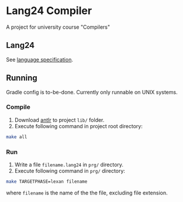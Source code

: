 # Lang24 Compiler

A project for university course "Compilers"

## Lang24
See [language specification](lang24_specs.md).

## Running

Gradle config is to-be-done. Currently only runnable on UNIX systems.

### Compile

1. Download [antlr](https://www.antlr.org/download/antlr-4.13.1-complete.jar) to project `lib/` folder.
2. Execute following command in project root directory:
```bash
make all
```

### Run

1. Write a file `filename.lang24` in `prg/` directory.
2. Execute following command in `prg/` directory:
```bash
make TARGETPHASE=lexan filename
```
where `filename` is the name of the the file, excluding file extension.

